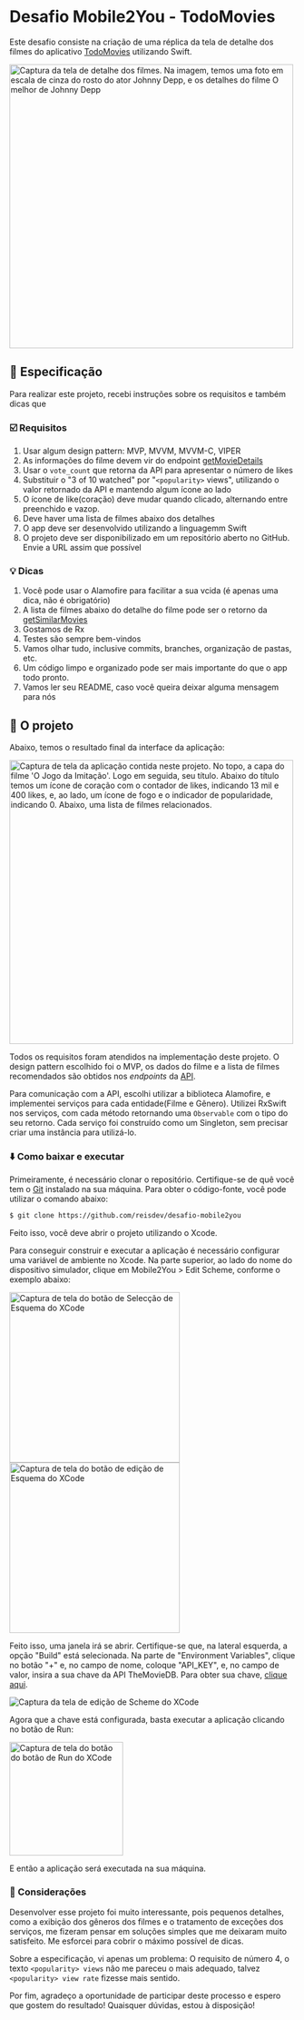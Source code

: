 # Desafio Mobile2You - TodoMovies

Este desafio consiste na criação de uma réplica da tela de detalhe dos filmes do aplicativo [TodoMovies](https://apps.apple.com/br/app/todomovies-4/id792499896) utilizando Swift.

<img alt="Captura da tela de detalhe dos filmes. Na imagem, temos uma foto em escala de cinza do rosto do ator Johnny Depp, e os detalhes do filme O melhor de Johnny Depp" src="https://is4-ssl.mzstatic.com/image/thumb/Purple114/v4/97/0e/e2/970ee217-13cf-1674-b016-461aca657663/pr_source.png/460x0w.png" height="500">

## 📝 Especificação

Para realizar este projeto, recebi instruções sobre os requisitos e também dicas que 

### ☑️ Requisitos

1. Usar algum design pattern: MVP, MVVM, MVVM-C, VIPER
2. As informações do filme devem vir do endpoint [getMovieDetails](https://developers.themoviedb.org/3/movies/get-movie-details)
3. Usar o `vote_count` que retorna da API para apresentar o número de likes
4. Substituir o "3 of 10 watched" por "`<popularity>` views", utilizando o valor retornado da API e mantendo algum ícone ao lado
5. O ícone de like(coração) deve mudar quando clicado, alternando entre preenchido e vazop.
6. Deve haver uma lista de filmes abaixo dos detalhes
7. O app deve ser desenvolvido utilizando a linguagemm Swift
8. O projeto deve ser disponibilizado em um repositório aberto no GitHub. Envie a URL assim que possível

### 💡 Dicas 

1. Você pode usar o Alamofire para facilitar a sua vcida (é apenas uma dica, não é obrigatório)
2. A lista de filmes abaixo do detalhe do filme pode ser o retorno da [getSimilarMovies](https://developers.themoviedb.org/3/movies/get-similar-movies)
3. Gostamos de Rx
4. Testes são sempre bem-vindos
5. Vamos olhar tudo, inclusive commits, branches, organização de pastas, etc.
6. Um código limpo e organizado pode ser mais importante do que o app todo pronto.
7. Vamos ler seu README, caso você queira deixar alguma mensagem para nós

## 📱 O projeto

Abaixo, temos o resultado final da interface da aplicação:

<img alt="Captura de tela da aplicação contida neste projeto. No topo, a capa do filme 'O Jogo da Imitação'. Logo em seguida, seu título. Abaixo do título temos um ícone de coração com o contador de likes, indicando 13 mil e 400 likes, e, ao lado, um ícone de fogo e o indicador de popularidade, indicando 0. Abaixo, uma lista de filmes relacionados." src="https://user-images.githubusercontent.com/23380987/115766012-4da66000-a35c-11eb-87ba-2397d4a80299.png" height="500">

Todos os requisitos foram atendidos na implementação deste projeto. O design pattern escolhido foi o MVP, os dados do filme e a lista de filmes recomendados são obtidos nos <i>endpoints</i> da [API](https://developers.themoviedb.org/3).

Para comunicação com a API, escolhi utilizar a biblioteca Alamofire, e implementei serviços para cada entidade(Filme e Gênero). Utilizei RxSwift nos serviços, com cada método retornando uma  `Observable` com o tipo do seu retorno. Cada serviço foi construído como um Singleton, sem precisar criar uma instância para utilizá-lo.

### ⬇️ Como baixar e executar

Primeiramente, é necessário clonar o repositório. Certifique-se de quê você tem o [Git](https://git-scm.com/downloads) instalado na sua máquina. Para obter o código-fonte, você pode utilizar o comando abaixo:

```bash
$ git clone https://github.com/reisdev/desafio-mobile2you
```

Feito isso, você deve abrir o projeto utilizando o Xcode.

Para conseguir construir e executar a aplicação é necessário configurar uma variável de ambiente no Xcode. Na parte superior, ao lado do nome do dispositivo simulador, clique em Mobile2You >  Edit Scheme, conforme o exemplo abaixo:

<img alt="Captura de tela do botão de Selecção de Esquema do XCode" src="https://user-images.githubusercontent.com/23380987/115759179-d15c4e80-a354-11eb-8817-db77e5b83631.png" width="300">


<img alt="Captura de tela do botão de edição de Esquema do XCode" src="https://user-images.githubusercontent.com/23380987/115759106-be497e80-a354-11eb-84df-41032abdad36.png" width="300">


Feito isso, uma janela irá se abrir. Certifique-se que, na lateral esquerda, a opção "Build" está selecionada. Na parte de  "Environment Variables", clique no botão "+" e, no campo de nome, coloque "API_KEY", e, no campo de valor, insira a sua chave da API TheMovieDB. Para obter sua chave, [clique aqui](https://developers.themoviedb.org/3/getting-started/introduction).

![Captura da tela de edição de Scheme do XCode](https://user-images.githubusercontent.com/23380987/115758730-4ed38f00-a354-11eb-917e-3f3fe0f038b2.png)

Agora que a chave está configurada, basta executar a aplicação clicando no botão de Run:

<img alt="Captura de tela do botão do botão de Run do XCode" src="https://user-images.githubusercontent.com/23380987/115758634-306d9380-a354-11eb-9969-3896dd07bb40.png" width="200">

E então a aplicação será executada na sua máquina.

### 🧾 Considerações

Desenvolver esse projeto foi muito interessante, pois pequenos detalhes, como a exibição dos gêneros dos filmes e o tratamento de exceções dos serviços, me fizeram pensar em soluções simples que me deixaram muito satisfeito. Me esforcei para cobrir o máximo possível de dicas. 

Sobre a especificação, vi apenas um problema: O requisito de número 4, o texto `<popularity> views` não me pareceu o mais adequado, talvez `<popularity> view rate` fizesse mais sentido.

Por fim, agradeço a oportunidade de participar deste processo e espero que gostem do resultado! Quaisquer dúvidas, estou à disposição!
